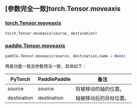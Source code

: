 ## [参数完全一致]torch.Tensor.moveaxis

### [torch.Tensor.moveaxis](https://pytorch.org/docs/stable/generated/torch.Tensor.moveaxis.html)

```python
torch.Tensor.moveaxis(source, destination) 
```

### [paddle.Tensor.moveaxis](https://www.paddlepaddle.org.cn/documentation/docs/zh/api/paddle/moveaxis_cn.html)

```python
paddle.Tensor.moveaxis(source, destination,name = None) 
```

两者功能一致且参数用法一致，具体如下：

| PyTorch                            | PaddlePaddle                       | 备注                               |
|------------------------------------|------------------------------------|----------------------------------|
| <font> source </font>     | <font> source </font>    | 将被移动的轴的位置。                       |
| <font> destination </font> | <font> destination </font> | 轴被移动后的目标位置。                 |